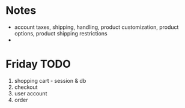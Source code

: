 # Notes
- account taxes, shipping, handling, product customization, product options, product shipping restrictions
-

# Friday TODO
1. shopping cart - session & db
2. checkout
3. user account
4. order
